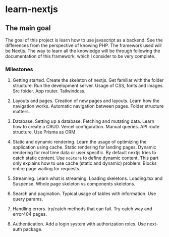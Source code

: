 # learn-nextjs

## The main goal

The goal of this project is learn how to use javascript as a backend.
See the differences from the perspective of knowing PHP.
The framework used will be Nextjs.
The way to learn all the knowledge will be through following the documentation of this framework, which I consider to be very complete.

### Milestones

1. Getting started. Create the skeleton of nextjs. Get familiar with the folder structure. Run the development server. Usage of CSS, fonts and images.
Src folder. App router. Tailwindcss. 

3. Layouts and pages. Creation of new pages and layouts. Learn how the navigation works.
Automatic navigation between pages. Folder structure matters.

4. Database. Setting up a database. Fetching and mutating data. Learn how to create a CRUD.
Vercel configuration. Manual queries. API route structure. Use Prisma as ORM.

5. Static and dynamic rendering. Learn the usage of optimizing the application using cache.
Static rendering for landing pages. Dynamic rendering for real time data or user specific.
By default nextjs tries to catch static content. Use `noStore` to define dynamic content.
This part only explains how to use cache (static and dynamic) problem: Blocks entire page waiting for requests.

6. Streaming. Learn what is streaming. Loading skeletons.
Loading.tsx and Suspense. Whole page skeleton vs components skeletons.

7. Search and pagination. Typical usage of tables with information.
Use query params.

8. Handling errors. try/catch methods that can fail.
Try catch way and error404 pages.

9. Authentication. Add a login system with authorization roles.
Use next-auth package.
